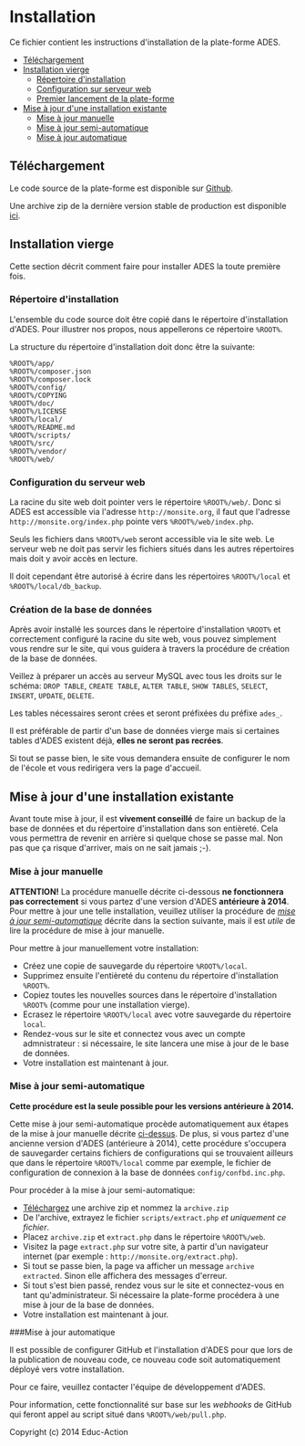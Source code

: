 Installation
============

Ce fichier contient les instructions d'installation de la plate-forme ADES.

* [Téléchargement](#download)
* [Installation vierge](#fresh)
  * [Répertoire d'installation](#rootfolder)
  * [Configuration sur serveur web](#webserver)
  * [Premier lancement de la plate-forme](#firstlaunch)
* [Mise à jour d'une installation existante](#update)
  * [Mise à jour manuelle](#manual)
  * [Mise à jour semi-automatique](#semiauto)
  * [Mise à jour automatique](#fullauto)

<a name="download"></a>Téléchargement
-------------------------------------

Le code source de la plate-forme est disponible sur [Github](https://github.com/doc212/ades).

Une archive zip de la dernière version stable de production est disponible [ici](https://github.com/doc212/ades/archive/prod.zip).

<a name="fresh"></a>Installation vierge
-------------------

Cette section décrit comment faire pour installer ADES la toute première fois.

### <a name="rootfolder"></a>Répertoire d'installation

L'ensemble du code source doit être copié dans le répertoire d'installation d'ADES.
Pour illustrer nos propos, nous appellerons ce répertoire `%ROOT%`.

La structure du répertoire d'installation doit donc être la suivante:

    %ROOT%/app/
    %ROOT%/composer.json
    %ROOT%/composer.lock
    %ROOT%/config/
    %ROOT%/COPYING
    %ROOT%/doc/
    %ROOT%/LICENSE
    %ROOT%/local/
    %ROOT%/README.md
    %ROOT%/scripts/
    %ROOT%/src/
    %ROOT%/vendor/
    %ROOT%/web/

### <a name="webserver"></a>Configuration du serveur web

La racine du site web doit pointer vers le répertoire `%ROOT%/web/`.
Donc si ADES est accessible via l'adresse `http://monsite.org`, il faut que l'adresse `http://monsite.org/index.php` pointe vers `%ROOT%/web/index.php`.

Seuls les fichiers dans `%ROOT%/web` seront accessible via le site web.
Le serveur web ne doit pas servir les fichiers situés dans les autres répertoires mais doit y avoir accès en lecture.

Il doit cependant être autorisé à écrire dans les répertoires `%ROOT%/local` et `%ROOT%/local/db_backup`.

### <a name="firstlaunch"></a>Création de la base de données

Après avoir installé les sources dans le répertoire d'installation `%ROOT%` et correctement configuré la racine du site web,
vous pouvez simplement vous rendre sur le site,
qui vous guidera à travers la procédure de création de la base de données.

Veillez à préparer un accès au serveur MySQL avec tous les droits sur le schéma:
`DROP TABLE`, `CREATE TABLE`, `ALTER TABLE`, `SHOW TABLES`, `SELECT`, `INSERT`, `UPDATE`, `DELETE`.

Les tables nécessaires seront crées et seront préfixées du préfixe `ades_`.

Il est préférable de partir d'un base de données vierge mais si certaines tables d'ADES existent déjà, **elles ne seront pas recrées**.

Si tout se passe bien, le site vous demandera ensuite de configurer le nom de l'école et vous redirigera vers la page d'accueil.

<a name="update"></a>Mise à jour d'une installation existante
----------------------------------------

Avant toute mise à jour, il est **vivement conseillé** de faire un backup de la base de données et du répertoire d'installation dans son entièreté.
Cela vous permettra de revenir en arrière si quelque chose se passe mal.
Non pas que ça risque d'arriver, mais on ne sait jamais ;-).


### <a name="manual"></a>Mise à jour manuelle

**ATTENTION!**
La procédure manuelle décrite ci-dessous **ne fonctionnera pas correctement** si vous partez d'une version d'ADES **antérieure à 2014**.
Pour mettre à jour une telle installation, veuillez utiliser la procédure de [*mise à jour semi-automatique*](#semiauto) décrite dans la section suivante,
mais il est *utile* de lire la procédure de mise à jour manuelle.

Pour mettre à jour manuellement votre installation:

* Créez une copie de sauvegarde du répertoire `%ROOT%/local`.
* Supprimez ensuite l'entièreté du contenu du répertoire d'installation `%ROOT%`.
* Copiez toutes les nouvelles sources dans le répertoire d'installation `%ROOT%` (comme pour une installation vierge).
* Ecrasez le répertoire `%ROOT%/local` avec votre sauvegarde du répertoire `local`.
* Rendez-vous sur le site et connectez vous avec un compte admnistrateur : si nécessaire,
  le site lancera une mise à jour de le base de données.
* Votre installation est maintenant à jour.


### <a name="semiauto"></a>Mise à jour semi-automatique

**Cette procédure est la seule possible pour les versions antérieure à 2014.**

Cette mise à jour semi-automatique procède automatiquement aux étapes de la mise à jour manuelle décrite [ci-dessus](#manual).
De plus, si vous partez d'une ancienne version d'ADES (antérieure à 2014),
cette procédure s'occupera de sauvegarder certains fichiers de configurations qui se trouvaient ailleurs que dans le répertoire `%ROOT%/local` comme par exemple,
le fichier de configuration de connexion à la base de données `config/confbd.inc.php`.

Pour procéder à la mise à jour semi-automatique:

* [Téléchargez](#download) une archive zip et nommez la `archive.zip`
* De l'archive, extrayez le fichier `scripts/extract.php` *et uniquement ce fichier*.
* Placez `archive.zip` et `extract.php` dans le répertoire `%ROOT%/web`.
* Visitez la page `extract.php` sur votre site, à partir d'un navigateur internet (par exemple : `http://monsite.org/extract.php`).
* Si tout se passe bien, la page va afficher un message `archive extracted`.
  Sinon elle affichera des messages d'erreur.
* Si tout s'est bien passé, rendez vous sur le site et connectez-vous en tant qu'administrateur.
  Si nécessaire la plate-forme procédera à une mise à jour de la base de données.
* Votre installation est maintenant à jour.

###<a name="fullauto"></a>Mise à jour automatique

Il est possible de configurer GitHub et l'installation d'ADES pour que lors de la publication de nouveau code,
ce nouveau code soit automatiquement déployé vers votre installation.

Pour ce faire, veuillez contacter l'équipe de développement d'ADES.

Pour information, cette fonctionnalité sur base sur les *webhooks* de GitHub qui feront appel au script situé dans `%ROOT%/web/pull.php`.


Copyright (c) 2014 Educ-Action
